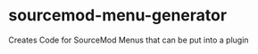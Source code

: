 sourcemod-menu-generator
========================

Creates Code for SourceMod Menus that can be put into a plugin
